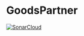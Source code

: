 # GoodsPartner
[![SonarCloud](https://sonarcloud.io/images/project_badges/sonarcloud-orange.svg)](https://sonarcloud.io/summary/new_code?id=BogdanParashchak_GoodsPartner)